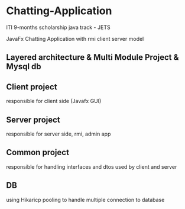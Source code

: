 # Chatting-Application

ITI 9-months scholarship java track - JETS

JavaFx Chatting Application with rmi client server model

## Layered architecture & Multi Module Project & Mysql db

## Client project 
  responsible for client side (Javafx GUI)

## Server project
  responsible for server side, rmi, admin app

## Common project 
  responsible for handling interfaces and dtos used by client and server
  
  
## DB
using Hikaricp pooling to handle multiple connection to database


